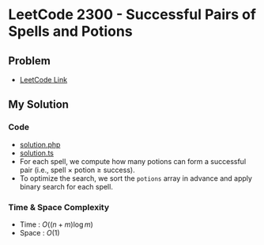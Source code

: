 # LeetCode 2300 - Successful Pairs of Spells and Potions

## Problem  
- [LeetCode Link](https://leetcode.com/problems/successful-pairs-of-spells-and-potions/)

## My Solution

### Code
- [solution.php](./solution.php)
- [solution.ts](./solution.ts)
- For each spell, we compute how many potions can form a successful pair (i.e., spell × potion ≥ success).
- To optimize the search, we sort the `potions` array in advance and apply binary search for each spell.

### Time & Space Complexity
- Time  : $O((n + m) \log m)$
- Space : $O(1)$
